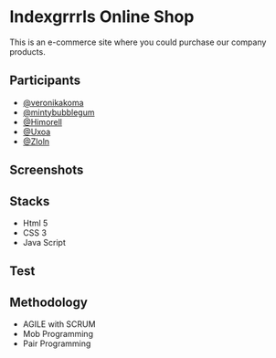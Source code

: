 # Indexgrrrls Online Shop

This is an e-commerce site where you could purchase our company products.

## Participants

- [@veronikakoma](https://github.com/VeronikaKoma)
- [@mintybubblegum](https://github.com/mintybubblegum)
- [@Himorell](https://github.com/Himorell)
- [@Uxoa](https://github.com/uxoa)
- [@Zloln](https://github.com/ZLoln)

## Screenshots

## Stacks

- Html 5
- CSS 3
- Java Script

## Test

## Methodology

- AGILE with SCRUM
- Mob Programming
- Pair Programming
